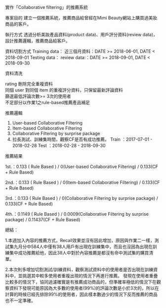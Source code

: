實作「Collaborative filtering」的推薦系統

專案目的
建立一個推薦系統，推薦商品給曾經在Mimi Beauty網站上購買過美妝商品的客戶。

執行方式
透過分析美妝產品資料(product data)、用戶評分資料(review data)，設計推薦邏輯，推薦商品給客戶。

資料切割方式
Training data：
近三個月資料：DATE >= 2018-06-01, DATE < 2018-09-01
Testing data：
review data:：DATE >= 2018-09-01, DATE < 2018-09-30

資料清洗

rating 刪除完全重複資料\
同個 user 對同個 item 的重複評分資料，只保留最新評論資料\
篩選最低評論次數>= 3次的使用者\
不足部分以作業1之rule-based推薦產品補足

推薦邏輯

1) User-based Collaborative Filtering 
2) Item-based Collaborative Filtering 
3) Collaborative Filtering by surprise package
4) 拉長測試、訓練集時間，觀察CF是否有成功推薦。
Train ：2017-07-01 - 2018-02-28
Test ：2018-02-28 - 2018-09-30

推薦結果

1st.：0.133 ( Rule Based ) / 0(User-based Collaborative Filtering) / 0.133(CF + Rule Based)

2nd.：0.133 ( Rule Based ) / 0(Item-based Collaborative Filtering) / 0.133(CF + Rule Based)

3rd.：0.133 ( Rule Based ) / 0(Collaborative Filtering by surprise package) / 0.133(CF + Rule Based)

4th.：0.1149 ( Rule Based ) / 0.0009(Collaborative Filtering by surprise package) / 0.11437(CF + Rule Based)

總結：

1.本週加入內容的推薦方式，Recall效果並沒有因此增加，原因與作業二一樣，測試集九月分中584人中僅有38人用戶有出現在訓練集中，而且也沒因為出現在訓練集中成功推薦給他，因此38人中對於內容推薦是都沒有命中測試集的購買清單。

2.本次則多增加切割測試/訓練資料，觀察測試資料中的使用者是否出現在訓練資料中，並挑選其中較多使用者重複出現的情況下再進行推薦。
發現在使用者重疊比較多的情況下，協同過濾確實是有推薦成功商品的，但準確率極低的情況下在觀察資料下發現可能原因為大多數的使用者(99%)的評論次數是小於3次的，所以在計算的時候已經先排除99%的使用者，因此樣本數過少的情況下反而推薦的商品也不一定準確。
